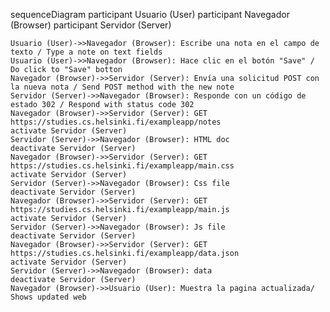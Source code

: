 sequenceDiagram
    participant Usuario (User) 
    participant Navegador (Browser) 
    participant Servidor (Server) 
	

    Usuario (User)->>Navegador (Browser): Escribe una nota en el campo de texto / Type a note on text fields
    Usuario (User)->>Navegador (Browser): Hace clic en el botón "Save" / Do click to "Save" botton
    Navegador (Browser)->>Servidor (Server): Envía una solicitud POST con la nueva nota / Send POST method with the new note
    Servidor (Server)->>Navegador (Browser): Responde con un código de estado 302 / Respond with status code 302
    Navegador (Browser)->>Servidor (Server): GET https://studies.cs.helsinki.fi/exampleapp/notes
    activate Servidor (Server)
    Servidor (Server)->>Navegador (Browser): HTML doc
    deactivate Servidor (Server)
    Navegador (Browser)->>Servidor (Server): GET https://studies.cs.helsinki.fi/exampleapp/main.css
    activate Servidor (Server)
    Servidor (Server)->>Navegador (Browser): Css file
    deactivate Servidor (Server)
    Navegador (Browser)->>Servidor (Server): GET https://studies.cs.helsinki.fi/exampleapp/main.js
    activate Servidor (Server)
    Servidor (Server)->>Navegador (Browser): Js file
    deactivate Servidor (Server)
    Navegador (Browser)->>Servidor (Server): GET https://studies.cs.helsinki.fi/exampleapp/data.json
    activate Servidor (Server)
    Servidor (Server)->>Navegador (Browser): data
    deactivate Servidor (Server)
    Navegador (Browser)->>Usuario (User): Muestra la pagina actualizada/ Shows updated web